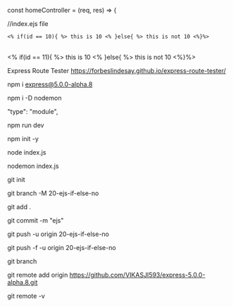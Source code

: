 const homeController = (req, res) => {

//index.ejs file

  <!-- if with condition -->

    <% if(id == 10){ %> this is 10 <% }else{ %> this is not 10 <%}%>

<br> <!-- if with not condition -->
<% if(id == 11){ %> this is 10 <% }else{ %> this is not 10 <%}%>

Express Route Tester
https://forbeslindesay.github.io/express-route-tester/

npm i express@5.0.0-alpha.8

npm i -D nodemon

"type": "module",

npm run dev

npm init -y

node index.js

nodemon index.js

git init

git branch -M 20-ejs-if-else-no

git add .

git commit -m "ejs"

git push -u origin 20-ejs-if-else-no

git push -f -u origin 20-ejs-if-else-no

git branch

git remote add origin https://github.com/VIKASJI593/express-5.0.0-alpha.8.git

git remote -v
